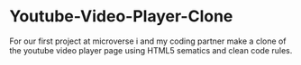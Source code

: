 # Youtube-Video-Player-Clone
For our first project at microverse i and my coding partner make a clone of the youtube video player page using HTML5 sematics and clean code rules.
